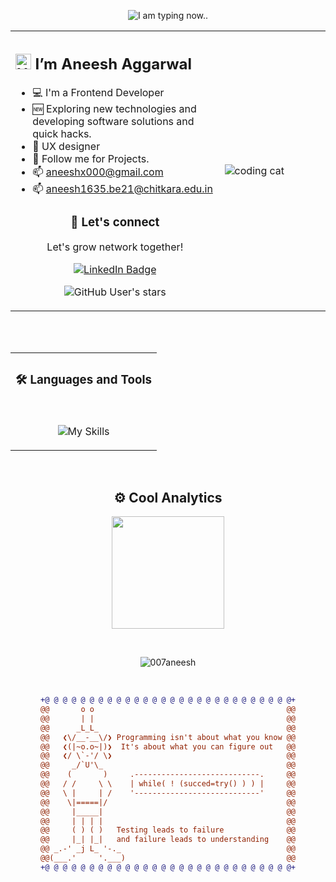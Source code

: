 <div align="center"> 

![I am typing now..](https://readme-typing-svg.demolab.com?font=Fira+Code&weight=900&size=20&duration=3000&pause=1000&color=0000FF&center=true&width=400&height=30&lines=Frontend+Developer;UX+Designer;Postman+Student+Leader)
</div>
<table><tr><td valign="top" width="40%"> 

## <img width="25px" src="./devvsakib-hello.gif" alt="Hello!"> I’m Aneesh Aggarwal

- 💻 I'm a Frontend Developer
- 🆕 Exploring new technologies and developing software solutions and quick hacks.
- 🧩 UX designer
- 📁 Follow me for Projects.
- 📫 aneeshx000@gmail.com
- 📫 aneesh1635.be21@chitkara.edu.in

<div align="center" display="flex"> 

### 💬 Let's connect
Let's grow network together!

[![LinkedIn Badge](https://img.shields.io/badge/LinkedIn-yellow?logo=linkedin&logoColor=blue)](https://www.linkedin.com/in/aneeshaggarwal/)

![GitHub User's stars](https://img.shields.io/github/stars/007aneesh?label=%E2%AD%90GitHub%20stars&style=flat-square&color=yellow)
  
  </p>  
  
  
 
 </div>

</td><td width="30%">

<img src="https://camo.githubusercontent.com/8bf6f6d78abc81fcf9c49f10649423e73ea44bc248e83aaae8759d401c829a84/68747470733a2f2f70687973696373677572756b756c2e66696c65732e776f726470726573732e636f6d2f323031392f30322f6368617261637465722d312e676966" alt="coding cat"> 

</tr></tr></table> 
<br>
<br>

<table><tr><td align="center" valign="top" width="100%">

### 🛠️ Languages and Tools
 
<br> 
 
![My Skills](https://skillicons.dev/icons?i=js,react,html,css,tailwind,materialui,redux,figma,xd,cpp,vscode,bash,git,postman,github&perline=15) 

</td>
  </tr>
 </table>

<br>
<h2 align="center">
⚙️ Cool Analytics</h2>
<p align="center">
<a href="https://github.com/007aneesh">
  <img height="180em" src="https://github-readme-stats-eight-theta.vercel.app/api?username=007aneesh&show_icons=true&theme=tokyonight&include_all_commits=true&count_private=true"/>
</a>
</p>
<br>
<p align="center">
  <img align="center" src="https://github-readme-streak-stats.herokuapp.com/?user=007aneesh"
            alt="007aneesh" />
 </p>
 <br>
<!--  <p align="center">
 <img alt="Top Languages" src="https://denvercoder1-github-readme-stats.vercel.app/api/top-langs/?username=007aneesh&langs_count=8&layout=compact&theme=react&border_color=7F3FBF&bg_color=0D1117&title_color=38bdf8&icon_color=F8D866" height="192px" width="60%"/>
  </p>
<br> -->
<!--🤖ASCIIART / 🌐WEBSITES: https://asciiart.website/ & https://github.com/github/markup/issues/1440#issuecomment-803889380 -->

<div align="center">
  
```diff
+@ @ @ @ @ @ @ @ @ @ @ @ @ @ @ @ @ @ @ @ @ @ @ @ @ @ @ @+
@@       o o                                           @@
@@       | |                                           @@
@@      _L_L_                                          @@
@@   ❮\/__-__\/❯ Programming isn't about what you know @@
@@   ❮(|~o.o~|)❯  It's about what you can figure out   @@
@@   ❮/ \`-'/ \❯                                       @@
@@     _/`U'\_                                         @@
@@    (       )     .----------------------------.     @@
@@   / /     \ \    | while( ! (succed=try() ) ) |     @@
@@   \ |     | /    '----------------------------'     @@
@@    \|=====|/                                        @@
@@     |_____|                                         @@
@@     | | | |                                         @@
@@     ( ) ( )   Testing leads to failure              @@
@@     |_| |_|   and failure leads to understanding    @@
@@ _.-' _j L_ '-._                                     @@
@@(___.'     '.___)                                    @@
+@ @ @ @ @ @ @ @ @ @ @ @ @ @ @ @ @ @ @ @ @ @ @ @ @ @ @ @+
```
  
</div>



